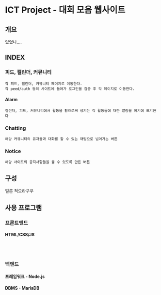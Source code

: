 # ICT Project - 대회 모음 웹사이트

## 개요
있었나....

## INDEX
### 피드, 캘린더, 커뮤니티
    각 피드, 캘린더, 커뮤니티 페이지로 이동한다.
    각 peed/auth 등의 사이트에 들어가 로그인을 검증 후 각 페이지로 이동한다.

#### Alarm
    캘린더, 피드, 커뮤니티에서 활동을 핢으로써 생기는 각 활동들에 대한 알람을 여기에 표기한다

### Chatting
    해당 커뮤니티의 유저들과 대화를 할 수 있는 채팅으로 넘어가는 버튼

### Notice
    해당 사이트의 공지사항들을 볼 수 있도록 만든 버튼

### 

## 구성
얼른 적으라구우

## 사용 프로그램

### 프론트엔드

#### HTML/CSS/JS
</br></br>

### 백엔드

#### 프레임워크 - Node.js

#### DBMS - MariaDB


